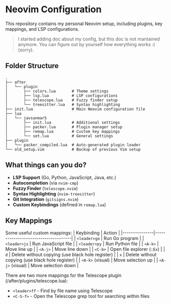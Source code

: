 # Neovim Configuration

This repository contains my personal Neovim setup, including plugins, key mappings, and LSP configurations. 

> I started adding doc about my config, but this doc is not mantained anymore. You can figure out by yourself how everything works :( (sorry). 

## Folder Structure
```
.
├── after
│   └── plugin
│       ├── colors.lua       # Theme settings
│       ├── lsp.lua          # LSP configurations
│       ├── telescope.lua    # Fuzzy finder setup
│       └── treesitter.lua   # Syntax highlighting
├── init.lua                 # Main Neovim configuration file
├── lua
│   └── javsanmar5
│       ├── init.lua         # Additional settings
│       ├── packer.lua       # Plugin manager setup
│       ├── remap.lua        # Custom key mappings
│       └── set.lua          # General settings
├── plugin
│   └── packer_compiled.lua  # Auto-generated plugin loader
└── old_setup.vim            # Backup of previous Vim setup
```

## What things can you do?
- **LSP Support** (Go, Python, JavaScript, Java, etc.)
- **Autocompletion** (via `nvim-cmp`)
- **Fuzzy Finder** (`telescope.nvim`)
- **Syntax Highlighting** (`nvim-treesitter`)
- **Git Integration** (`gitsigns.nvim`)
- **Custom Keybindings** (defined in `remap.lua`)

## Key Mappings
Some useful custom mappings:
| Keybinding    | Action                              |
|---------------|-------------------------------------|
| `<leader>go`  | Run Go program                      |
| `<leader>js`  | Run JavaScript file                 |
| `<leader>py`  | Run Python file                     |
| `<A-k>`       | Move line up                        |
| `<A-j>`       | Move line down                      |
| `<C-b>`       | Open file explorer (`:Ex`)          |
| `d`           | Delete without copying (use black hole register) |
| `x`           | Delete without copying (use black hole register) |
| `<A-k>` (visual) | Move selection up                   |
| `<A-j>` (visual) | Move selection down                 |

There are two more mappings for the Telescope plugin (/after/plugins/telescope.lua):
- `<leader>ff` - Find by file name using Telescope
- `<C-S-f>` - Open the Telescope grep tool for searching within files
